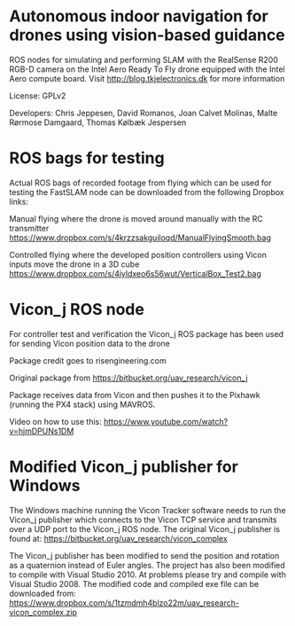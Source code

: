 # Autonomous indoor navigation for drones using vision-based guidance
ROS nodes for simulating and performing SLAM with the RealSense R200 RGB-D camera on the Intel Aero Ready To Fly drone equipped with the Intel Aero compute board.
Visit http://blog.tkjelectronics.dk for more information

License: GPLv2

Developers: Chris Jeppesen, David Romanos, Joan Calvet Molinas, Malte Rørmose Damgaard, Thomas Kølbæk Jespersen


# ROS bags for testing
Actual ROS bags of recorded footage from flying which can be used for testing the FastSLAM node can be downloaded from the following Dropbox links:

Manual flying where the drone is moved around manually with the RC transmitter
https://www.dropbox.com/s/4krzzsakguiloqd/ManualFlyingSmooth.bag

Controlled flying where the developed position controllers using Vicon inputs move the drone in a 3D cube
https://www.dropbox.com/s/4iyldxeo6s56wut/VerticalBox_Test2.bag


# Vicon_j ROS node
For controller test and verification the Vicon_j ROS package has been used for sending Vicon position data to the drone

Package credit goes to risengineering.com

Original package from https://bitbucket.org/uav_research/vicon_j

Package receives data from Vicon and then pushes it to the Pixhawk (running the PX4 stack) using MAVROS.

Video on how to use this: https://www.youtube.com/watch?v=hjmDPUNs1DM


# Modified Vicon_j publisher for Windows
The Windows machine running the Vicon Tracker software needs to run the Vicon_j publisher which connects to the Vicon TCP service and transmits over a UDP port to the Vicon_j ROS node.
The original Vicon_j publisher is found at: https://bitbucket.org/uav_research/vicon_complex

The Vicon_j publisher has been modified to send the position and rotation as a quaternion instead of Euler angles.
The project has also been modified to compile with Visual Studio 2010. At problems please try and compile with Visual Studio 2008.
The modified code and compiled exe file can be downloaded from: https://www.dropbox.com/s/1tzmdmh4blzo22m/uav_research-vicon_complex.zip